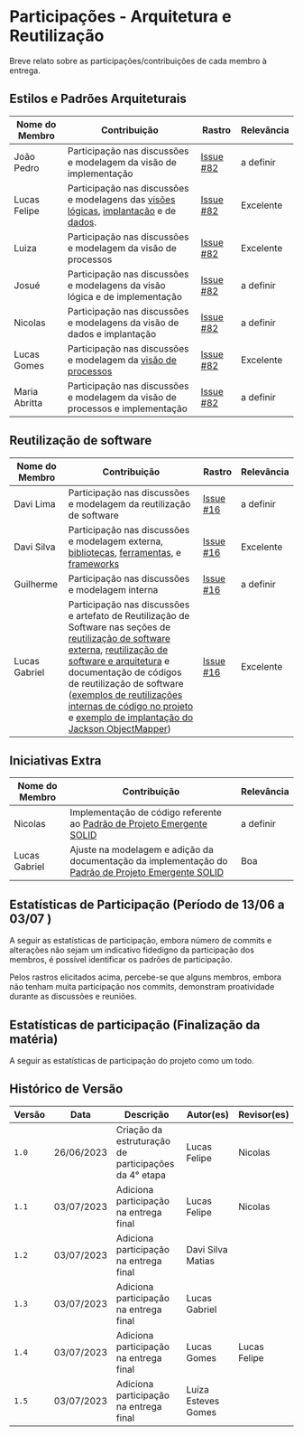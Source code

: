 # Participações - Arquitetura e Reutilização

Breve relato sobre as participações/contribuições de cada membro à entrega.

## Estilos e Padrões Arquiteturais

| Nome do Membro | Contribuição                                 | Rastro                                                                                                                                        | Relevância |
|----------------|----------------------------------------------|-----------------------------------------------------------------------------------------------------------------------------------------------|-----------|
| João Pedro  | Participação nas discussões e modelagem da visão de implementação | [Issue #82](https://github.com/UnBArqDsw2023-1/2023.1_G5_ProjetoRiHappy/issues/82)                                                            |a definir      |
| Lucas Felipe   | Participação nas discussões e modelagens das [visões lógicas](https://unbarqdsw2023-1.github.io/2023.1_G5_ProjetoRiHappy/#/4.arquiteturareutilizacao/padroes/padroesarquiteturais?id=vis%c3%a3o-l%c3%b3gica), [implantação](https://unbarqdsw2023-1.github.io/2023.1_G5_ProjetoRiHappy/#/4.arquiteturareutilizacao/padroes/padroesarquiteturais?id=vis%c3%a3o-de-implanta%c3%a7%c3%a3o) e de [dados](https://unbarqdsw2023-1.github.io/2023.1_G5_ProjetoRiHappy/#/4.arquiteturareutilizacao/padroes/padroesarquiteturais?id=vis%c3%a3o-de-dados). | [Issue #82](https://github.com/UnBArqDsw2023-1/2023.1_G5_ProjetoRiHappy/issues/82)                                                                                | Excelente     |
| Luiza          | Participação nas discussões e modelagem da visão de processos | [Issue #82](https://github.com/UnBArqDsw2023-1/2023.1_G5_ProjetoRiHappy/issues/82)                                                                                | Excelente    |  
| Josué          | Participação nas discussões e modelagens da visão lógica e de implementação    | [Issue #82](https://github.com/UnBArqDsw2023-1/2023.1_G5_ProjetoRiHappy/issues/82)                                                                              | a definir |  
| Nicolas        | Participação nas discussões e modelagens da visão de dados e implantação | [Issue #82](https://github.com/UnBArqDsw2023-1/2023.1_G5_ProjetoRiHappy/issues/82)                        | a definir |  
| Lucas Gomes       | Participação nas discussões e modelagem da [visão de processos](https://unbarqdsw2023-1.github.io/2023.1_G5_ProjetoRiHappy/#/4.arquiteturareutilizacao/padroes/processos.md)  | [Issue #82](https://github.com/UnBArqDsw2023-1/2023.1_G5_ProjetoRiHappy/issues/82)                        | Excelente |  
|Maria Abritta    | Participação nas discussões e modelagem da visão de processos e implementação | [Issue #82](https://github.com/UnBArqDsw2023-1/2023.1_G5_ProjetoRiHappy/issues/82)                        | a definir |  

## Reutilização de software

| Nome do Membro | Contribuição                                 | Rastro                                                                                                                                        | Relevância |
|----------------|----------------------------------------------|-----------------------------------------------------------------------------------------------------------------------------------------------|-----------|
| Davi Lima | Participação nas discussões e modelagem da reutilização de software | [Issue #16](https://github.com/UnBArqDsw2023-1/2023.1_G5_ProjetoRiHappy/issues/16)                                                            |a definir      |
| Davi Silva  |  Participação nas discussões e modelagem externa, [bibliotecas](https://unbarqdsw2023-1.github.io/2023.1_G5_ProjetoRiHappy/#/4.arquiteturareutilizacao/reutilizacao/reutilizacaodesoftware?id=bibliotecas), [ferramentas](https://unbarqdsw2023-1.github.io/2023.1_G5_ProjetoRiHappy/#/4.arquiteturareutilizacao/reutilizacao/reutilizacaodesoftware?id=ferramentas), e [frameworks](https://unbarqdsw2023-1.github.io/2023.1_G5_ProjetoRiHappy/#/4.arquiteturareutilizacao/reutilizacao/reutilizacaodesoftware?id=frameworks)  | [Issue #16](https://github.com/UnBArqDsw2023-1/2023.1_G5_ProjetoRiHappy/issues/16)                                                                             | Excelente      |
| Guilherme         | Participação nas discussões e modelagem interna| [Issue #16](https://github.com/UnBArqDsw2023-1/2023.1_G5_ProjetoRiHappy/issues/16)                                                                                              | a definir      |  
| Lucas Gabriel  | Participação nas discussões e artefato de Reutilização de Software nas seções de [reutilização de software externa](https://unbarqdsw2023-1.github.io/2023.1_G5_ProjetoRiHappy/#/4.arquiteturareutilizacao/reutilizacao/reutilizacaodesoftware?id=reutiliza%c3%a7%c3%a3o-externa), [reutilização de software e arquitetura](https://unbarqdsw2023-1.github.io/2023.1_G5_ProjetoRiHappy/#/4.arquiteturareutilizacao/reutilizacao/reutilizacaodesoftware?id=arquitetura) e documentação de códigos de reutilização de software ([exemplos de reutilizações internas de código no projeto](https://unbarqdsw2023-1.github.io/2023.1_G5_ProjetoRiHappy/#/4.arquiteturareutilizacao/reutilizacao/reutilizacaodesoftware?id=exemplos-de-reutiliza%c3%a7%c3%b5es-internas-de-c%c3%b3digo-no-projeto) e [exemplo de implantação do Jackson ObjectMapper](https://unbarqdsw2023-1.github.io/2023.1_G5_ProjetoRiHappy/#/4.arquiteturareutilizacao/reutilizacao/reutilizacaodesoftware?id=exemplo-de-implanta%c3%a7%c3%a3o-do-jackson-objectmapper)) | [Issue #16](https://github.com/UnBArqDsw2023-1/2023.1_G5_ProjetoRiHappy/issues/16) | Excelente  |


## Iniciativas Extra

| Nome do Membro | Contribuição                                                                                                                                                                                                                                    | Relevância |
| -------------- | ----------------------------------------------------------------------------------------------------------------------------------------------------------------------------------------------------------------------------------------------- | ---------- |
| Nicolas        | Implementação de código referente ao [Padrão de Projeto Emergente SOLID](https://unbarqdsw2023-1.github.io/2023.1_G5_ProjetoRiHappy/#/3.padroesdeprojeto/extras/padroesextra?id=padr%c3%b5es-de-projeto-emergentes)                             | a definir  |
| Lucas Gabriel  | Ajuste na modelagem e adição da documentação da implementação do [Padrão de Projeto Emergente SOLID](https://unbarqdsw2023-1.github.io/2023.1_G5_ProjetoRiHappy/#/3.padroesdeprojeto/extras/padroesextra?id=padr%c3%b5es-de-projeto-emergentes) | Boa        |

## Estatísticas de Participação (Período de 13/06 a 03/07 )

A seguir as estatísticas de participação, embora número de commits e alterações não sejam um indicativo fidedigno da participação dos membros, é possível identificar os padrões de participação.
<center>

</center>

Pelos rastros elicitados acima, percebe-se que alguns membros, embora não tenham muita participação nos commits, demonstram proatividade durante as discussões e reuniões.

## Estatísticas de participação (Finalização da matéria)

A seguir as estatísticas de participação do projeto como um todo.
<center>

</center>

## Histórico de Versão

| Versão | Data       | Descrição                                            | Autor(es)         | Revisor(es)  |
| ------ | ---------- | ---------------------------------------------------- | ----------------- | ------------ |
| `1.0`  | 26/06/2023 | Criação da estruturação de participações da 4° etapa | Lucas Felipe      | Nicolas      |
| `1.1`  | 03/07/2023 | Adiciona participação na entrega final               | Lucas Felipe      | Nicolas      |
| `1.2`  | 03/07/2023 | Adiciona participação na entrega final               | Davi Silva Matias |              |
| `1.3`  | 03/07/2023 | Adiciona participação na entrega final               | Lucas Gabriel     |              |
| `1.4`  | 03/07/2023 | Adiciona participação na entrega final               | Lucas Gomes       | Lucas Felipe |
| `1.5`  | 03/07/2023 | Adiciona participação na entrega final               | Luíza Esteves Gomes       |  |
